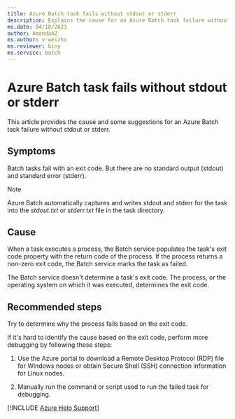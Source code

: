 ```yaml
---
title: Azure Batch task fails without stdout or stderr
description: Explains the cause for an Azure Batch task failure without stdout or stderr and provides some suggestions.
ms.date: 04/18/2023
author: AmandaAZ
ms.author: v-weizhu
ms.reviewer: biny
ms.service: batch
---
```


# Azure Batch task fails without stdout or stderr

This article provides the cause and some suggestions for an Azure Batch task failure without stdout or stderr.

## Symptoms

Batch tasks fail with an exit code. But there are no standard output (stdout) and standard error (stderr).

> [!NOTE]
> Azure Batch automatically captures and writes stdout and stderr for the task into the *stdout.txt* or *stderr.txt* file in the task directory.

## Cause  

When a task executes a process, the Batch service populates the task's exit code property with the return code of the process. If the process returns a non-zero exit code, the Batch service marks the task as failed.

The Batch service doesn't determine a task's exit code. The process, or the operating system on which it was executed, determines the exit code.

## Recommended steps

Try to determine why the process fails based on the exit code.

If it's hard to identify the cause based on the exit code, perform more debugging by following these steps:

1. Use the Azure portal to download a Remote Desktop Protocol (RDP) file for Windows nodes or obtain Secure Shell (SSH) connection information for Linux nodes.

1. Manually run the command or script used to run the failed task for debugging.  

[!INCLUDE [Azure Help Support](../../includes/azure-help-support.md)]
